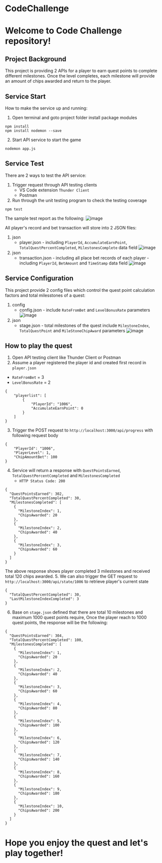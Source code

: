 # CodeChallenge

# Welcome to Code Challenge repository!

## Project Background

This project is providing 2 APIs for a player to earn quest points to complete different milestones. Once the level completes, each milestone will provide an amount of chips awarded and return to the player.

## Service Start

How to make the service up and running:

1. Open terminal and goto project folder install package modules

```
npm install
npm install nodemon --save
```

2. Start API service to start the game

```
nodemon app.js
```

## Service Test
There are 2 ways to test the API service:
1. Trigger request through API testing clients
   - VS Code extension `Thunder Client`
   - Postman
2. Run through the unit testing program to check the testing coverage

```
npm test
```
The sample test report as the following:
![image](https://user-images.githubusercontent.com/891759/123460508-4f212c80-d61a-11eb-99c9-acccbc613d6c.png)

All player's record and bet transaction will store into 2 JSON files:
1. json
   - player.json - including `PlayerId`, `AccumulateEarnPoint`, `TotalQuestPercentCompleted`, `MilestonesComplete` data field
   ![image](https://user-images.githubusercontent.com/891759/123506708-3bb4a680-d698-11eb-9486-e9e5ae4a94b4.png)
2. json
   - transaction.json - including all place bet records of each player - including `PlayerId`, `BetAmount` and `TimeStamp` data field
   ![image](https://user-images.githubusercontent.com/891759/123507459-1c1f7d00-d69c-11eb-971a-7aaad206403a.png)
   
## Service Configuration
This project provide 2 config files which control the quest point calculation factors and total milesstones of a quest:
1. config
   - config.json - include `RateFromBet` and `LevelBonusRate` parameters
   ![image](https://user-images.githubusercontent.com/891759/123461913-416ca680-d61c-11eb-9d35-ffbe93a86cbf.png)
2. json
   - stage.json - total milestones of the quest include `MilestoneIndex`, `TotalQuestPoint` and `MileStoneChipAward` parameters
   ![image](https://user-images.githubusercontent.com/891759/123462266-aaecb500-d61c-11eb-9c62-41e13dc8e135.png)
   
## How to play the quest
1. Open API testing client like Thunder Client or Postman
2. Assume a player registered the player id and created first record in `player.json`
 - `RateFromBet` = 3
 - `LevelBonusRate` = 2
```
{
    "playerlist": [
        {
            "PlayerId": "1006",
            "AccumulateEarnPoint": 0
        }
    ]
}
```
3. Trigger the POST request to `http://localhost:3000/api/progress` with following request body
```
{
    "PlayerId": "1006",
    "PlayerLevel": 1,
    "ChipAmountBet": 100
}
```
4. Service will return a response with `QuestPointsEarned`, `TotalQuestPercentCompleted` and `MilestonesCompleted`
   - `HTTP Status Code: 200`
```
{
  "QuestPointsEarned": 302,
  "TotalQuestPercentCompleted": 30,
  "MilestonesCompleted": [
    {
      "MilestoneIndex": 1,
      "ChipsAwarded": 20
    },
    {
      "MilestoneIndex": 2,
      "ChipsAwarded": 40
    },
    {
      "MilestoneIndex": 3,
      "ChipsAwarded": 60
    }
  ]
}
```
The above response shows player completed 3 milestones and received total 120 chips awarded.
5. We can also trigger the GET request to `http://localhost:3000/api/state/1006` to retrieve player's current state
```
{
  "TotalQuestPercentCompleted": 30,
  "LastMilestoneIndexCompleted": 3
}
```
6. Base on `stage.json` defined that there are total 10 milestones and maximum 1000 quest points require,
   Once the player reach to 1000 quest points, the response will be the following:
```
{
  "QuestPointsEarned": 304,
  "TotalQuestPercentCompleted": 100,
  "MilestonesCompleted": [
    {
      "MilestoneIndex": 1,
      "ChipsAwarded": 20
    },
    {
      "MilestoneIndex": 2,
      "ChipsAwarded": 40
    },
    {
      "MilestoneIndex": 3,
      "ChipsAwarded": 60
    },
    {
      "MilestoneIndex": 4,
      "ChipsAwarded": 80
    },
    {
      "MilestoneIndex": 5,
      "ChipsAwarded": 100
    },
    {
      "MilestoneIndex": 6,
      "ChipsAwarded": 120
    },
    {
      "MilestoneIndex": 7,
      "ChipsAwarded": 140
    },
    {
      "MilestoneIndex": 8,
      "ChipsAwarded": 160
    },
    {
      "MilestoneIndex": 9,
      "ChipsAwarded": 180
    },
    {
      "MilestoneIndex": 10,
      "ChipsAwarded": 200
    }
  ]
}
```

# Hope you enjoy the quest and let's play together!
